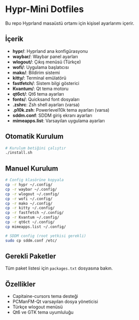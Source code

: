 # Hypr-Mini Dotfiles

Bu repo Hyprland masaüstü ortamı için kişisel ayarlarımı içerir.

## İçerik

- **hypr/**: Hyprland ana konfigürasyonu
- **waybar/**: Waybar panel ayarları
- **wlogout/**: Çıkış menüsü (Türkçe)
- **wofi/**: Uygulama başlatıcısı
- **mako/**: Bildirim sistemi
- **kitty/**: Terminal emülatörü
- **fastfetch/**: Sistem bilgi gösterici
- **Kvantum/**: Qt tema motoru
- **qt6ct/**: Qt6 tema ayarları
- **fonts/**: Quicksand font dosyaları
- **.zshrc**: Zsh shell ayarları (varsa)
- **.p10k.zsh**: Powerlevel10k tema ayarları (varsa)
- **sddm.conf**: SDDM giriş ekranı ayarları
- **mimeapps.list**: Varsayılan uygulama ayarları

## Otomatik Kurulum

```bash
# Kurulum betiğini çalıştır
./install.sh
```

## Manuel Kurulum

```bash
# Config klasörüne kopyala
cp -r hypr ~/.config/
cp -r waybar ~/.config/
cp -r wlogout ~/.config/
cp -r wofi ~/.config/
cp -r mako ~/.config/
cp -r kitty ~/.config/
cp -r fastfetch ~/.config/
cp -r Kvantum ~/.config/
cp -r qt6ct ~/.config/
cp mimeapps.list ~/.config/

# SDDM config (root yetkisi gerekli)
sudo cp sddm.conf /etc/
```

## Gerekli Paketler

Tüm paket listesi için `packages.txt` dosyasına bakın.

## Özellikler

- Capitaine-cursors tema desteği
- PCManFM-Qt varsayılan dosya yöneticisi
- Türkçe wlogout menüsü
- Qt6 ve GTK tema uyumluluğu